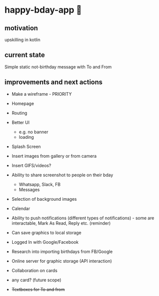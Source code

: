 # happy-bday-app 🎂
## motivation
upskilling in kotlin
## current state 
Simple static not-birthday message with To and From
## improvements and next actions
* Make a wireframe - PRIORITY
* Homepage
* Routing
* Better UI 
  * e.g. no banner
  * loading
* Splash Screen 
* Insert images from gallery or from camera
* Insert GIFS/videos?
* Ability to share screenshot to people on their bday
  * Whatsapp, Slack, FB
  * Messages
* Selection of background images
* Calendar
* Ability to push notifications (different types of notifications) - some are interactable, Mark As Read, Reply etc. (reminder)
* Can save graphics to local storage
* Logged In with Google/Facebook
* Research into importing birthdays from FB/Google
* Online server for graphic storage (API interaction)
* Collaboration on cards

* any card? (future scope)

* ~~Textboxes for To and from~~

